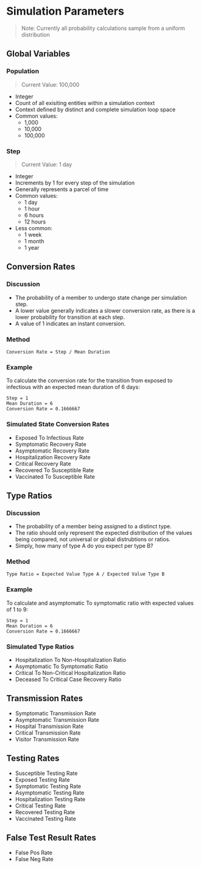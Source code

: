 # Simulation Parameters

> Note: Currently all probability calculations sample from a uniform distribution

## Global Variables

### Population

> Current Value: 100,000

- Integer
- Count of all exisiting entities within a simulation context
- Context defined by distinct and complete simulation loop space
- Common values: 
  - 1,000
  - 10,000
  - 100,000

### Step

> Current Value: 1 day

- Integer
- Increments by 1 for every step of the simulation
- Generally represents a parcel of time
- Common values: 
  - 1 day
  - 1 hour
  - 6 hours
  - 12 hours
- Less common:
  - 1 week
  - 1 month
  - 1 year

## Conversion Rates

### Discussion

- The probability of a member to undergo state change per simulation step.
- A lower value generally indicates a slower conversion rate, as there is a lower probability for transition at each step.
- A value of 1 indicates an instant conversion.

### Method

`Conversion Rate = Step / Mean Duration`

### Example

To calculate the conversion rate for the transition from exposed to infectious with an expected mean duration of 6 days:

```
Step = 1
Mean Duration = 6
Conversion Rate = 0.1666667
```

### Simulated State Conversion Rates

- Exposed To Infectious Rate 
- Symptomatic Recovery Rate 
- Asymptomatic Recovery Rate 
- Hospitalization Recovery Rate 
- Critical Recovery Rate 
- Recovered To Susceptible Rate 
- Vaccinated To Susceptible Rate

## Type Ratios

### Discussion

- The probability of a member being assigned to a distinct type.
- The ratio should only represent the expected distribution of the values being compared, not universal or global distrubtions or ratios.
- Simply, how many of type A do you expect per type B?

### Method

`Type Ratio = Expected Value Type A / Expected Value Type B`

### Example

To calculate and asymptomatic To symptomatic ratio with expected values of 1 to 9:

```
Step = 1
Mean Duration = 6
Conversion Rate = 0.1666667
```

### Simulated Type Ratios

- Hospitalization To Non-Hospitalization Ratio 
- Asymptomatic To Symptomatic Ratio 
- Critical To Non-Critical Hospitalization Ratio 
- Deceased To Critical Case Recovery Ratio 

## Transmission Rates
- Symptomatic Transmission Rate 
- Asymptomatic Transmission Rate 
- Hospital Transmission Rate 
- Critical Transmission Rate 
- Visitor Transmission Rate 

## Testing Rates
- Susceptible Testing Rate 
- Exposed Testing Rate 
- Symptomatic Testing Rate 
- Asymptomatic Testing Rate 
- Hospitalization Testing Rate 
- Critical Testing Rate 
- Recovered Testing Rate 
- Vaccinated Testing Rate 

## False Test Result Rates
- False Pos Rate 
- False Neg Rate 
